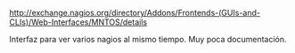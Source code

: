 http://exchange.nagios.org/directory/Addons/Frontends-(GUIs-and-CLIs)/Web-Interfaces/MNTOS/details

Interfaz para ver varios nagios al mismo tiempo.
Muy poca documentación.
